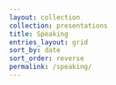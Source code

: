 ```yaml
---
layout: collection
collection: presentations
title: Speaking
entries_layout: grid
sort_by: date
sort_order: reverse
permalink: /speaking/
---
```

